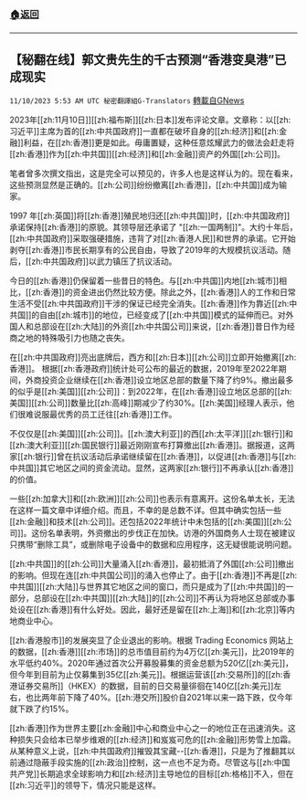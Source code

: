 ###  [:house:返回](README.md)
---


## 【秘翻在线】郭文贵先生的千古预测“香港变臭港”已成现实
`11/10/2023 5:53 AM UTC 秘密翻譯組G-Translators` [轉載自GNews](https://gnews.org/articles/1954036)

2023年[[zh:11月10日]][[zh:福布斯]][[zh:日本]]发布评论文章。文章称：以[[zh:习近平]]主席为首的[[zh:中共国政府]]一直都在破坏自身的[[zh:经济]]和[[zh:金融]]利益，在[[zh:香港]]更是如此。毋庸置疑，这种任意炫耀武力的做法会赶走将[[zh:香港]]作为[[zh:中共国]][[zh:经济]]和[[zh:金融]]资产的外国[[zh:公司]]。

笔者曾多次撰文指出，这是完全可以预见的，许多人也是这样认为的。现在看来，这些预测显然是正确的。[[zh:公司]]纷纷撤离[[zh:香港]]，[[zh:中共国]]成为输家。

1997 年[[zh:英国]]将[[zh:香港]]殖民地归还[[zh:中共国]]时，[[zh:中共国政府]]承诺保持[[zh:香港]]的原貌。其领导层还承诺了 "[[zh:一国两制]]"。大约十年后，[[zh:中共国政府]]采取强硬措施，违背了对[[zh:香港人民]]和世界的承诺。它开始剥夺[[zh:香港]]市民长期享有的公民自由，导致了2019年的大规模抗议活动。随后，[[zh:中共国政府]]以武力镇压了抗议活动。

今日的[[zh:香港]]仍保留着一些昔日的特色。与[[zh:中共国]]内地[[zh:城市]]相比，[[zh:香港]]的资金进出仍然比较方便。除此之外，[[zh:香港]]人的工作和日常生活不受[[zh:中共国政府]]干涉的保证已经完全消失。[[zh:香港]]作为靠近[[zh:中共国]]的自由[[zh:城市]]的地位，已经变成了[[zh:中共国]]模式的延伸而已。对外国人和总部设在[[zh:大陆]]的外资[[zh:中共国公司]]来说，[[zh:香港]]昔日作为经商之地的特殊吸引力也随之丧失。

在[[zh:中共国政府]]亮出底牌后，西方和[[zh:日本]][[zh:公司]]立即开始撤离[[zh:香港]]。 根据[[zh:香港政府]]统计处可公布的最近的数据，2019年至2022年期间，外商投资企业继续在[[zh:香港]]设立地区总部的数量下降了约9%。撤出最多的似乎是[[zh:美国]][[zh:公司]]：到2022年，在[[zh:香港]]设立地区总部的[[zh:美国]][[zh:公司]]数量比[[zh:高峰]]期减少了约30%。[[zh:美国]]经理人表示，他们很难说服最优秀的员工迁往[[zh:香港]]工作。

不仅仅是[[zh:美国]][[zh:公司]]。[[zh:澳大利亚]]的西[[zh:太平洋]][[zh:银行]]和[[zh:澳大利亚]][[zh:国民银行]]最近刚刚宣布打算撤出[[zh:香港]]。据报道，这两家[[zh:银行]]曾在抗议活动后承诺继续留在[[zh:香港]]，以促进[[zh:香港]]与[[zh:中共国]]其它地区之间的资金流动。显然，这两家[[zh:银行]]不再承认[[zh:香港]]的价值。

一些[[zh:加拿大]]和[[zh:欧洲]][[zh:公司]]也表示有意离开。这份名单太长，无法在这样一篇文章中详细介绍。而且，不幸的是总数不详。但其中确实包括一些[[zh:金融]]和技术[[zh:公司]]。还包括2022年统计中未包括的[[zh:美国]][[zh:公司]]。这份名单表明，外资撤出的步伐正在加快。访港的外国商务人士现在被建议只携带“删除工具”，或删除电子设备中的数据和应用程序，这无疑很能说明问题。

[[zh:中共国]]的[[zh:公司]]大量涌入[[zh:香港]]，最初抵消了外国[[zh:公司]]撤出的影响。但现在连[[zh:中共国公司]]的涌入也停止了。由于[[zh:香港]]不再是[[zh:中共国]][[zh:大陆]]与世界其它地区之间的窗口，而只是成为了[[zh:中共国]]的一部分，总部设在[[zh:中共国]][[zh:大陆]]的[[zh:公司]]不再认为将地区总部或办事处设在[[zh:香港]]有什么好处。因此，最好还是留在[[zh:上海]]和[[zh:北京]]等内地商业中心。

[[zh:香港股市]]的发展突显了企业退出的影响。根据 Trading Economics 网站上的数据，[[zh:香港]][[zh:市场]]的总市值目前约为4万亿[[zh:美元]]，比2019年的水平低约40%。2020年通过首次公开募股募集的资金总额为520亿[[zh:美元]]，但今年到目前为止仅募集到35亿[[zh:美元]]。根据运营该[[zh:交易所]]的[[zh:香港证券交易所]]（HKEX）的数据，目前的日交易量徘徊在140亿[[zh:美元]]左右，也比两年前下降了40%。[[zh:港交所]]股价自2021年以来一路下跌，仅今年就下跌了约15%。

[[zh:香港]]作为世界主要[[zh:金融]]中心和商业中心之一的地位正在迅速消失。这种损失只会给本已举步维艰的[[zh:经济]]和岌岌可危的[[zh:金融]]形势雪上加霜。从某种意义上说，[[zh:中共国政府]]摧毁其宝藏\--[[zh:香港]]，只是为了推翻其以前通过隐蔽手段实施的[[zh:政治]]控制，这一点也不足为奇。尽管这与[[zh:中国共产党]]长期追求全球影响力和[[zh:经济]]主导地位的目标[[zh:格格]]不入，但在[[zh:习近平]]的领导下，情况只能是这样。

